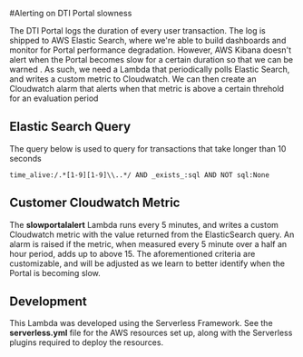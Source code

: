 #Alerting on DTI Portal slowness

The DTI Portal logs the duration of every user transaction.  The log is shipped to AWS Elastic Search, where we're able to build dashboards and monitor for Portal performance degradation.  However, AWS Kibana doesn't alert when the Portal becomes slow for a certain duration so that we can be warned .  As such, we need a Lambda that periodically polls Elastic Search, and writes a custom metric to Cloudwatch.  We can then create an Cloudwatch alarm that alerts when that metric is above a certain threhold for an evaluation period

## Elastic Search Query

The query below is used to query for transactions that take longer than 10 seconds

```
time_alive:/.*[1-9][1-9]\\..*/ AND _exists_:sql AND NOT sql:None
```

## Customer Cloudwatch Metric

The **slowportalalert** Lambda runs every 5 minutes, and writes a custom Cloudwatch metric with the value returned from the ElasticSearch query.  An alarm is raised if the metric, when measured every 5 minute over a half an hour period, adds up to above 15.  The aforementioned criteria are customizable, and will be adjusted as we learn to better identify when the Portal is becoming slow.

## Development

This Lambda was developed using the Serverless Framework.  See the **serverless.yml** file for the AWS resources set up, along with the Serverless plugins required to deploy the resources.